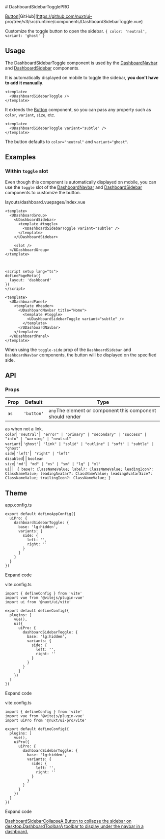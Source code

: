 <!-- source: https://ui.nuxt.com/components/dashboard-sidebar-toggle --> # DashboardSidebarTogglePRO

[Button](/components/button)[GitHub](https://github.com/nuxt/ui-
pro/tree/v3/src/runtime/components/DashboardSidebarToggle.vue)

Customize the toggle button to open the sidebar. `{ color: 'neutral', variant:
'ghost' }`

## Usage

The DashboardSidebarToggle component is used by the
[DashboardNavbar](/components/dashboard-navbar) and
[DashboardSidebar](/components/dashboard-sidebar) components.

It is automatically displayed on mobile to toggle the sidebar, **you don't
have to add it manually**.

    
    
    <template>
      <UDashboardSidebarToggle />
    </template>
    

It extends the [Button](/components/button) component, so you can pass any
property such as `color`, `variant`, `size`, etc.

    
    
    <template>
      <UDashboardSidebarToggle variant="subtle" />
    </template>
    

The button defaults to `color="neutral"` and `variant="ghost"`.

## Examples

### Within `toggle` slot

Even though this component is automatically displayed on mobile, you can use
the `toggle` slot of the [DashboardNavbar](/components/dashboard-navbar) and
[DashboardSidebar](/components/dashboard-sidebar) components to customize the
button.

layouts/dashboard.vuepages/index.vue

    
    
    <template>
      <UDashboardGroup>
        <UDashboardSidebar>
          <template #toggle>
            <UDashboardSidebarToggle variant="subtle" />
          </template>
        </UDashboardSidebar>
    
        <slot />
      </UDashboardGroup>
    </template>
    
    
    
    <script setup lang="ts">
    definePageMeta({
      layout: 'dashboard'
    })
    </script>
    
    <template>
      <UDashboardPanel>
        <template #header>
          <UDashboardNavbar title="Home">
            <template #toggle>
              <UDashboardSidebarToggle variant="subtle" />
            </template>
          </UDashboardNavbar>
        </template>
      </UDashboardPanel>
    </template>
    

When using the `toggle-side` prop of the `DashboardSidebar` and
`DashboardNavbar` components, the button will be displayed on the specified
side.

## API

### Props

Prop |  Default |  Type   
---|---|---  
`as`| `'button'`| `any`The element or component this component should render
as when not a link.  
`color`| `'neutral'`| ` "error" | "primary" | "secondary" | "success" | "info" | "warning" | "neutral"`  
`variant`| `'ghost'`| ` "link" | "solid" | "outline" | "soft" | "subtle" | "ghost"`  
`side`| `'left'`| ` "right" | "left"`  
`disabled`| | `boolean`  
`size`| `'md'`| ` "md" | "xs" | "sm" | "lg" | "xl"`  
`ui`| | ` { base?: ClassNameValue; label?: ClassNameValue; leadingIcon?: ClassNameValue; leadingAvatar?: ClassNameValue; leadingAvatarSize?: ClassNameValue; trailingIcon?: ClassNameValue; }`  
  
## Theme

app.config.ts

    
    
    export default defineAppConfig({
      uiPro: {
        dashboardSidebarToggle: {
          base: 'lg:hidden',
          variants: {
            side: {
              left: '',
              right: ''
            }
          }
        }
      }
    })
    

Expand code

vite.config.ts

    
    
    import { defineConfig } from 'vite'
    import vue from '@vitejs/plugin-vue'
    import ui from '@nuxt/ui/vite'
    
    export default defineConfig({
      plugins: [
        vue(),
        ui({
          uiPro: {
            dashboardSidebarToggle: {
              base: 'lg:hidden',
              variants: {
                side: {
                  left: '',
                  right: ''
                }
              }
            }
          }
        })
      ]
    })
    

Expand code

vite.config.ts

    
    
    import { defineConfig } from 'vite'
    import vue from '@vitejs/plugin-vue'
    import uiPro from '@nuxt/ui-pro/vite'
    
    export default defineConfig({
      plugins: [
        vue(),
        uiPro({
          uiPro: {
            dashboardSidebarToggle: {
              base: 'lg:hidden',
              variants: {
                side: {
                  left: '',
                  right: ''
                }
              }
            }
          }
        })
      ]
    })
    

Expand code

[DashboardSidebarCollapseA Button to collapse the sidebar on
desktop.](/components/dashboard-sidebar-collapse)[DashboardToolbarA toolbar to
display under the navbar in a dashboard.](/components/dashboard-toolbar)

